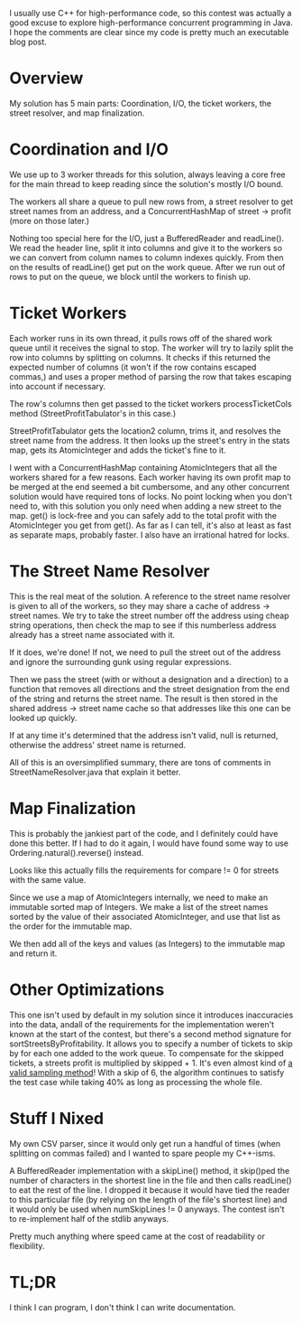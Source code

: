 I usually use C++ for high-performance code, so this contest was actually a good excuse to explore high-performance concurrent programming in Java. I hope the comments are clear since my code is pretty much an executable blog post.

Overview
========

My solution has 5 main parts: Coordination, I/O, the ticket workers, the street resolver, and map finalization.

Coordination and I/O
====================

We use up to 3 worker threads for this solution, always leaving a core free for the main thread to keep reading since the solution's mostly I/O bound.

The workers all share a queue to pull new rows from, a street resolver to get street names from an address, and a ConcurrentHashMap of street -> profit (more on those later.)

Nothing too special here for the I/O, just a BufferedReader and readLine(). 
We read the header line, split it into columns and give it to the workers so we can convert from column names to column indexes quickly. 
From then on the results of readLine() get put on the work queue. After we run out of rows to put on the queue, we block until the workers to finish up.

Ticket Workers
==============

Each worker runs in its own thread, it pulls rows off of the shared work queue until it receives the signal to stop. 
The worker will try to lazily split the row into columns by splitting on columns. It checks if this returned the expected number of columns (it won't if the row contains escaped commas,)
and uses a proper method of parsing the row that takes escaping into account if necessary.

The row's columns then get passed to the ticket workers processTicketCols method (StreetProfitTabulator's in this case.)

StreetProfitTabulator gets the location2 column, trims it, and resolves the street name from the address. It then looks up the street's entry in the stats map, gets its AtomicInteger and adds the ticket's fine to it.

I went with a ConcurrentHashMap containing AtomicIntegers that all the workers shared for a few reasons. Each worker having its own profit map to be merged at the end 
seemed a bit cumbersome, and any other concurrent solution would have required tons of locks. No point locking when you don't need to, with this solution you only need when adding a new street to the map.
get() is lock-free and you can safely add to the total profit with the AtomicInteger you get from get(). As far as I can tell, it's also at least as fast as separate maps, probably faster. I also have an irrational hatred for locks.

The Street Name Resolver
========================

This is the real meat of the solution. A reference to the street name resolver is given to all of the workers, so they may share a cache of address -> street names.
We try to take the street number off the address using cheap string operations, then check the map to see if this numberless address already has a street name associated with it.

If it does, we're done! If not, we need to pull the street out of the address and ignore the surrounding gunk using regular expressions.

Then we pass the street (with or without a designation and a direction) to a function that removes all directions and the street designation from the end of the string and returns the street name.
The result is then stored in the shared address -> street name cache so that addresses like this one can be looked up quickly. 

If at any time it's determined that the address isn't valid, null is returned, otherwise the address' street name is returned.

All of this is an oversimplified summary, there are tons of comments in StreetNameResolver.java that explain it better.

Map Finalization
================

This is probably the jankiest part of the code, and I definitely could have done this better. If I had to do it again, I would have found some way to use Ordering.natural().reverse() instead.

Looks like this actually fills the requirements for compare != 0 for streets with the same value.

Since we use a map of AtomicIntegers internally, we need to make an immutable sorted map of Integers. We make a list of the street names sorted by the value of their associated AtomicInteger, and use that list as the order for the immutable map.

We then add all of the keys and values (as Integers) to the immutable map and return it.


Other Optimizations
===================

This one isn't used by default in my solution since it introduces inaccuracies into the data,  andall of the requirements for the implementation
weren't known at the start of the contest, but there's a second method signature for sortStreetsByProfitability.
It allows you to specify a number of tickets to skip by for each one added to the work queue. To compensate for the skipped tickets, a streets profit is multiplied by skipped + 1.
It's even almost kind of [a valid sampling method](https://en.wikipedia.org/wiki/Sampling_%28statistics%29#Systematic_sampling)!
With a skip of 6, the algorithm continues to satisfy the test case while taking 40% as long as processing the whole file.

Stuff I Nixed
=============

My own CSV parser, since it would only get run a handful of times (when splitting on commas failed) and I wanted to spare people my C++-isms.

A BufferedReader implementation with a skipLine() method, it skip()ped the number of characters in the shortest line in the file and then calls readLine() to eat the rest of the line.
I dropped it because it would have tied the reader to this particular file (by relying on the length of the file's shortest line) and it would only be used when numSkipLines != 0 anyways.
The contest isn't to re-implement half of the stdlib anyways.

Pretty much anything where speed came at the cost of readability or flexibility.

TL;DR
=====

I think I can program, I don't think I can write documentation.
